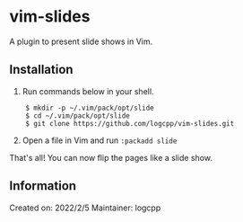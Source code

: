 # vim-slides

A plugin to present slide shows in Vim.

## Installation

1. Run commands below in your shell.
```
	$ mkdir -p ~/.vim/pack/opt/slide
	$ cd ~/.vim/pack/opt/slide
	$ git clone https://github.com/logcpp/vim-slides.git
```
2. Open a file in Vim and run `:packadd slide`

That's all! You can now flip the pages like a slide show.

## Information

Created on: 2022/2/5
Maintainer: logcpp
